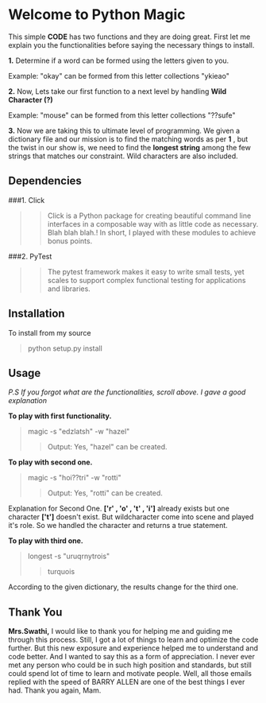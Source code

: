 Welcome to Python Magic
=====================


This simple **CODE** has two functions and they are doing great. First let me explain you the functionalities before saying the necessary things to install.

**1.** Determine if a word can be formed using the letters given to you.

Example: "okay" can be formed from this letter collections "ykieao"

**2.** Now, Lets take our first function to a next level by handling **Wild Character (?)**

Example: "mouse" can be formed from this letter collections "??sufe"

**3.** Now we are taking this to ultimate level of programming. We given a dictionary file and our mission is to find the matching words as per **1** , but the twist in our show is, we need to find the **longest string** among the few strings that matches our constraint. Wild characters are also included.



Dependencies
-------------
###1. Click
>> Click is a Python package for creating beautiful command line interfaces in a composable way with as little code as necessary. Blah blah blah.! In short, I played with these modules to achieve bonus points. 

###2. PyTest
>>The pytest framework makes it easy to write small tests, yet scales to support complex functional testing for applications and libraries.



Installation
-------------
To install from my source
> python setup.py install


Usage
--------------------
*P.S If you forgot what are the functionalities, scroll above. I gave a good explanation*

**To play with first functionality.**
>magic -s "edzlatsh" -w "hazel"
>> Output: Yes, "hazel" can be created.

**To play with second one.**
>magic -s "hoi??tri" -w "rotti"
>> Output: Yes, "rotti" can be created.

Explanation for Second One. **['r' , 'o' , 't' , 'i']** already exists but one character **['t']** doesn't exist. But wildcharacter come into scene and played it's role. So we handled the character and returns a true statement.

**To play with third one.**
>longest -s "uruqrnytrois"
>>turquois

According to the given dictionary, the results change for the third one.


Thank You
--------------------

**Mrs.Swathi,**
		I would like to thank you for helping me and guiding me through this process. Still, I got a lot of things to learn and optimize the code further. But this new exposure and experience helped me to understand and code better. And I wanted to say this as a form of appreciation. I never ever met any person who could be in such high position and standards, but still could spend lot of time to learn and motivate people. Well, all those emails replied with the speed of BARRY ALLEN are one of the best things I ever had. Thank you again, Mam.
		
